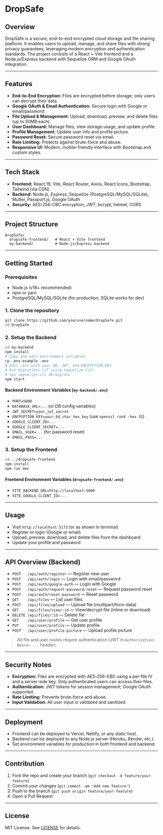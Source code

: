 # DropSafe

## Overview
DropSafe is a secure, end-to-end encrypted cloud storage and file sharing platform. It enables users to upload, manage, and share files with strong privacy guarantees, leveraging modern encryption and authentication standards. The project consists of a React + Vite frontend and a Node.js/Express backend with Sequelize ORM and Google OAuth integration.

---

## Features
- **End-to-End Encryption:** Files are encrypted before storage; only users can decrypt their data.
- **Google OAuth & Email Authentication:** Secure login with Google or email/password.
- **File Upload & Management:** Upload, download, preview, and delete files (up to 50MB each).
- **User Dashboard:** Manage files, view storage usage, and update profile.
- **Profile Management:** Update user info and profile picture.
- **Password Reset:** Secure password reset via email.
- **Rate Limiting:** Protects against brute-force and abuse.
- **Responsive UI:** Modern, mobile-friendly interface with Bootstrap and custom styles.

---

## Tech Stack
- **Frontend:** React 19, Vite, React Router, Axios, React Icons, Bootstrap, Tailwind (via CDN)
- **Backend:** Node.js, Express, Sequelize (PostgreSQL/MySQL/SQLite), Multer, Passport.js, Google OAuth
- **Security:** AES-256-CBC encryption, JWT, bcrypt, helmet, CORS

---

## Project Structure
```
DropSafe/
  dropsafe-frontend/   # React + Vite frontend
  my-backend/          # Node.js/Express backend
```

---

## Getting Started

### Prerequisites
- Node.js (v18+ recommended)
- npm or yarn
- PostgreSQL/MySQL/SQLite (for production; SQLite works for dev)

### 1. Clone the repository
```bash
git clone https://github.com/yourusername/DropSafe.git
cd DropSafe
```

### 2. Setup the Backend
```bash
cd my-backend
npm install
# Copy and edit environment variables
cp .env.example .env
# Edit .env with your DB, JWT, and ENCRYPTION_KEY
# Run migrations (if using Sequelize CLI)
# npx sequelize-cli db:migrate
npm start
```

#### Backend Environment Variables (`my-backend/.env`)
- `PORT=5000`
- `DATABASE_URL=...` (or DB config variables)
- `JWT_SECRET=your_jwt_secret`
- `ENCRYPTION_KEY=your_64_char_hex_key` (use `openssl rand -hex 32`)
- `GOOGLE_CLIENT_ID=...`
- `GOOGLE_CLIENT_SECRET=...`
- `EMAIL_USER=...` (for password reset)
- `EMAIL_PASS=...`

### 3. Setup the Frontend
```bash
cd ../dropsafe-frontend
npm install
npm run dev
```

#### Frontend Environment Variables (`dropsafe-frontend/.env`)
- `VITE_BACKEND_URL=http://localhost:5000`
- `VITE_GOOGLE_CLIENT_ID=...`

---

## Usage
- Visit `http://localhost:5173` (or as shown in terminal)
- Register or login (Google or email)
- Upload, preview, download, and delete files from the dashboard
- Update your profile and password

---

## API Overview (Backend)
- `POST   /api/auth/register` — Register new user
- `POST   /api/auth/login` — Login with email/password
- `POST   /api/auth/google-auth` — Login with Google
- `POST   /api/auth/request-password-reset` — Request password reset
- `POST   /api/auth/reset-password` — Reset password
- `GET    /api/files` — List user files
- `POST   /api/files/upload` — Upload file (multipart/form-data)
- `GET    /api/files/view/:id` — View/decrypt file (inline or download)
- `DELETE /api/files/:id` — Delete file
- `GET    /api/user/profile` — Get user profile
- `PUT    /api/user/profile` — Update profile
- `POST   /api/user/profile-picture` — Upload profile picture

> All file and user routes require authentication (JWT in `Authorization: Bearer ...` header).

---

## Security Notes
- **Encryption:** Files are encrypted with AES-256-CBC using a per-file IV and a server-side key. Only authenticated users can access their files.
- **Authentication:** JWT tokens for session management; Google OAuth supported.
- **Rate Limiting:** Prevents brute-force and abuse.
- **Input Validation:** All user input is validated and sanitized.

---

## Deployment
- Frontend can be deployed to Vercel, Netlify, or any static host.
- Backend can be deployed to any Node.js server (Heroku, Render, etc.).
- Set environment variables for production in both frontend and backend.

---

## Contribution
1. Fork the repo and create your branch (`git checkout -b feature/your-feature`)
2. Commit your changes (`git commit -am 'Add new feature'`)
3. Push to the branch (`git push origin feature/your-feature`)
4. Open a Pull Request

---

## License
MIT License. See [LICENSE](LICENSE) for details.